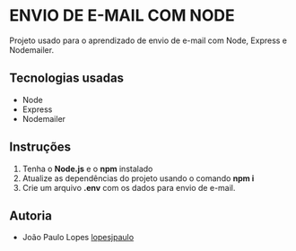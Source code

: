 # ENVIO DE E-MAIL COM NODE

Projeto usado para o aprendizado de envio de e-mail com Node, Express e Nodemailer.

## Tecnologias usadas

- Node
- Express
- Nodemailer

## Instruções

1. Tenha o **Node.js** e o **npm** instalado
2. Atualize as dependências do projeto usando o comando **npm i**
3. Crie um arquivo **.env** com os dados para envio de e-mail.

## Autoria

- João Paulo Lopes [lopesjpaulo](https://github.com/lopesjpaulo)